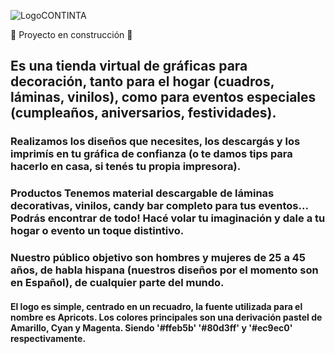 ![LogoCONTINTA](https://user-images.githubusercontent.com/111333854/184991452-6cad8bef-75fb-4bd6-b11f-9510eb5d1a76.png)


:construction: Proyecto en construcción :construction: 

## Es una tienda virtual de **gráficas para decoración**, tanto para el hogar (cuadros, láminas, vinilos), como para eventos especiales (cumpleaños, aniversarios, festividades). 

### Realizamos los diseños que necesites, los descargás y los imprimís en tu gráfica de confianza (o te damos tips para hacerlo en casa, si tenés tu propia impresora). 

### **Productos** Tenemos material descargable de láminas decorativas, vinilos, candy bar completo para tus eventos... Podrás encontrar de todo! Hacé volar tu imaginación y dale a tu hogar o evento un toque distintivo. 

### Nuestro público objetivo son hombres y mujeres de 25 a 45 años, de habla hispana (nuestros diseños por el momento son en Español), de cualquier parte del mundo. 

#### El logo es simple, centrado en un recuadro, la **fuente** utilizada para el nombre es **Apricots**. Los colores principales son una derivación pastel de Amarillo, Cyan y Magenta. Siendo '#ffeb5b' '#80d3ff' y '#ec9ec0' respectivamente. 
